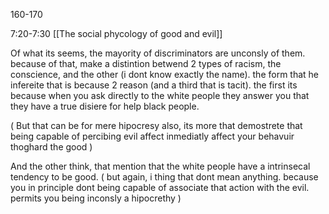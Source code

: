 160-170

7:20-7:30
[[The social phycology of good and evil]]

Of what its seems, the mayority of discriminators are unconsly of them. because of that, make a distintion betwend 2 types of racism, the conscience, and the other (i dont know exactly the name). the form that he infereite that is because 2 reason (and a third that is tacit). the first its because when you ask directly to the white people they answer you that they have a true disiere for help black people. 


(
But that can be for mere hipocresy also, its more that demostrete that being capable of percibing evil affect inmediatly affect your behavuir thoghard the good
)

And the other think, that mention that the white people have a intrinsecal tendency to be good. (
	but again, i thing that dont mean anything. because you in principle dont being capable of associate that action with the evil. permits you being inconsly a hipocrethy
)
